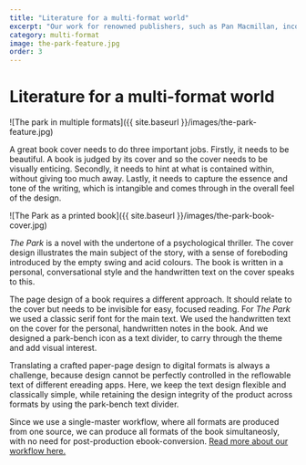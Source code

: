 ```yaml
---
title: "Literature for a multi-format world"
excerpt: "Our work for renowned publishers, such as Pan Macmillan, incorporates a balance of technology and design. The age-old craft of creating a beautiful printed book is translated into digital media."
category: multi-format
image: the-park-feature.jpg
order: 3
---
```


# Literature for a multi-format world

![The park in multiple formats]({{ site.baseurl }}/images/the-park-feature.jpg)

A great book cover needs to do three important jobs. Firstly, it needs to be beautiful. A book is judged by its cover and so the cover needs to be visually enticing. Secondly, it needs to hint at what is contained within, without giving too much away. Lastly, it needs to capture the essence and tone of the writing, which is intangible and comes through in the overall feel of the design.

![The Park as a printed book]({{ site.baseurl }}/images/the-park-book-cover.jpg)

*The Park* is a novel with the undertone of a psychological thriller. The cover design illustrates the main subject of the story, with a sense of foreboding introduced by the empty swing and acid colours. The book is written in a personal, conversational style and the handwritten text on the cover speaks to this.

The page design of a book requires a different approach. It should relate to the cover but needs to be invisible for easy, focused reading. For *The Park* we used a classic serif font for the main text. We used the handwritten text on the cover for the personal, handwritten notes in the book. And we designed a park-bench icon as a text divider, to carry through the theme and add visual interest.

Translating a crafted paper-page design to digital formats is always a challenge, because design cannot be perfectly controlled in the reflowable text of different ereading apps. Here, we keep the text design flexible and classically simple, while retaining the design integrity of the product across formats by using the park-bench text divider.

Since we use a single-master workflow, where all formats are produced from one source, we can produce all formats of the book simultaneosly, with no need for post-production ebook-conversion. [Read more about our workflow here.]({{site.baseurl}}/thinking/2017/05/15/i-love-you-indesign-but/)
